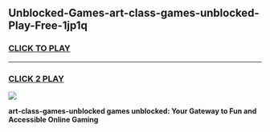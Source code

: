 
## Unblocked-Games-art-class-games-unblocked-Play-Free-1jp1q
<h3>
<a href="https://premium76.site?title=art-class-games-unblocked&ref=21A">CLICK TO PLAY</a></h3>
<hr>

<h3>
<a href="https://premium76.site?title=art-class-games-unblocked&ref=21A">CLICK 2 PLAY</a>
  
</h3>

<a href="https://premium76.site?title=art-class-games-unblocked&ref=21A"><img src="https://clearcache.store/games.png"></a>


**art-class-games-unblocked games unblocked: Your Gateway to Fun and Accessible Online Gaming**
